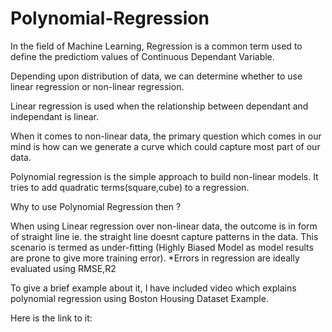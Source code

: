 # Polynomial-Regression


In the field of Machine Learning, Regression is a common term used to define the predictiom values of Continuous Dependant Variable.

Depending upon distribution of data, we can determine whether to use linear regression or non-linear regression.

Linear regression is used when the relationship between dependant and independant is linear.

When it comes to non-linear data, the primary question which comes in our mind is how can we generate a curve which could capture
most part of our data.

Polynomial regression is the simple approach to build non-linear models. It tries to add quadratic terms(square,cube) to a regression.

Why to use Polynomial Regression then ?

When using Linear regression over non-linear data, the outcome is in form of straight line ie. the straight line doesnt capture patterns in the data.
This scenario is termed as under-fitting (Highly Biased Model as model results are prone to give more training error).
*Errors  in regression are ideally evaluated using RMSE,R2

To give a brief example about it, I have included video which explains polynomial regression using Boston Housing Dataset Example.

Here is the link to it: 
